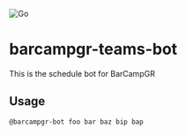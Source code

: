 ![Go](https://github.com/twodarek/barcampgr-teams-bot/workflows/Go/badge.svg)
# barcampgr-teams-bot

This is the schedule bot for BarCampGR

## Usage
`@barcampgr-bot foo bar baz bip bap`
